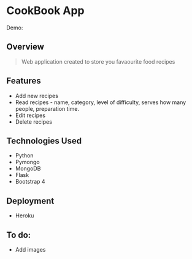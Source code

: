
# CookBook App
Demo: 

## Overview

> Web application created to store you favaourite food recipes

## Features

* Add new recipes
* Read recipes - name, category, level of difficulty, serves how many people, preparation time.
* Edit recipes
* Delete recipes

## Technologies Used

* Python
* Pymongo
* MongoDB
* Flask
* Bootstrap 4

## Deployment

* Heroku

## To do:
- Add images
